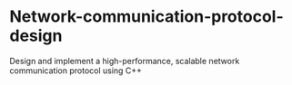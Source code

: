 # Network-communication-protocol-design
Design and implement a high-performance, scalable network communication protocol using C++

